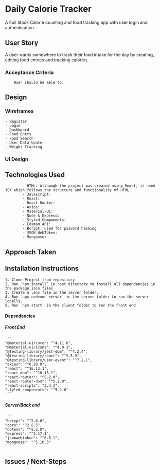# Daily Calorie Tracker

A Full Stack Calorie counting and food tracking app with user login and authentication.

## User Story

A user wants somewhere to track their food intake for the day by creating, editing food entries and tracking calories.

### Acceptance Criteria

        User should be able to:

## Design

### Wireframes

    - Register
    - Login
    - Dashboard
    - Food Entry
    - Food Search
    - User Data Upate
    - Weight Tracking

### UI Design

## Technologies Used

            - HTML: Although the project was created using React, it used JSX which follows the structure and functionality of HTML.
            - Javascript:
            - React:
            - React Router:
            - Axios:
            - Material-UI:
            - Node & Express:
            - Styled Components:
            - Edamam API:
            - Bcrypt: used for pasword hashing
            - JSON WebToken:
            - Mongoose:

## Approach Taken

## Installation Instructions

    1. Clone Project from repository
    2. Run `npm install` in root directory to install all dependancies in the package.json files
    3. Create a .env file in the server folder.
    4. Run `npx nodemon server` in the server folder to run the server locally.
    5. Run `npm start` in the client folder to run the front end

#### Dependancies

##### Front End

    ```
    "@material-ui/core": "^4.11.0",
    "@material-ui/icons": "^4.9.1",
    "@testing-library/jest-dom": "^4.2.4",
    "@testing-library/react": "^9.5.0",
    "@testing-library/user-event": "^7.2.1",
    "axios": "^0.20.0",
    "react": "^16.13.1",
    "react-dom": "^16.13.1",
    "react-router": "^5.2.0",
    "react-router-dom": "^5.2.0",
    "react-scripts": "3.4.3",
    "styled-components": "^5.2.0"
    ```

##### Server/Back end

    ```
    "bcrypt": "^5.0.0",
    "cors": "^2.8.5",
    "dotenv": "^8.2.0",
    "express": "^4.17.1",
    "jsonwebtoken": "^8.5.1",
    "mongoose": "^5.10.5"
    ```

## Issues / Next-Steps
